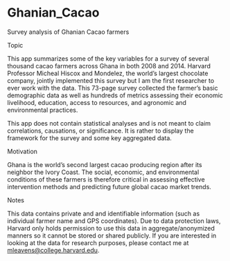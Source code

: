 # Ghanian_Cacao
Survey analysis of Ghanian Cacao farmers


Topic


This app summarizes some of the key variables for a survey of several thousand cacao farmers across Ghana in both 2008 and 2014. Harvard Professor Micheal Hiscox and Mondelez, the world’s largest chocolate company, jointly implemented this survey but I am the first researcher to ever work with the data. This 73-page survey collected the farmer’s basic demographic data as well as hundreds of metrics assessing their economic livelihood, education, access to resources, and agronomic and environmental practices. 

This app does not contain statistical analyses and is not meant to claim correlations, causations, or significance. It is rather to display the framework for the survey and some key aggregated data.


Motivation

Ghana is the world’s second largest cacao producing region after its neighbor the Ivory Coast. The social, economic, and environmental conditions of these farmers is therefore critical in assessing effective intervention methods and predicting future global cacao market trends.


Notes

This data contains private and and identifiable information (such as individual farmer name and GPS coordinates). Due to data protection laws, Harvard only holds permission to use this data in aggregate/anonymized manners so it cannot be stored or shared publicly. If you are interested in looking at the data for research purposes, please contact me at mleavens@college.harvard.edu.
